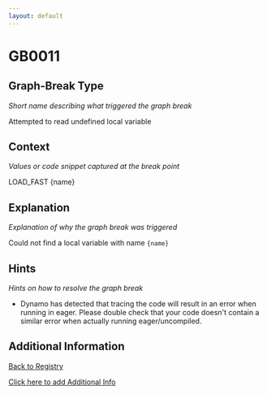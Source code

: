 ```yaml
---
layout: default
---
```

# GB0011

## Graph-Break Type
*Short name describing what triggered the graph break*

Attempted to read undefined local variable

## Context
*Values or code snippet captured at the break point*

LOAD_FAST {name}

## Explanation
*Explanation of why the graph break was triggered*

Could not find a local variable with name `{name}`

## Hints
*Hints on how to resolve the graph break*

- Dynamo has detected that tracing the code will result in an error when running in eager. Please double check that your code doesn't contain a similar error when actually running eager/uncompiled.


## Additional Information

<!-- ADDITIONAL INFORMATION START - Add custom information below this line -->

<!-- ADDITIONAL INFORMATION END -->

[Back to Registry](../index.html)

[Click here to add Additional Info](https://github.com/pytorch-labs/compile-graph-break-site/edit/main/docs/gb/gb0011.md)

